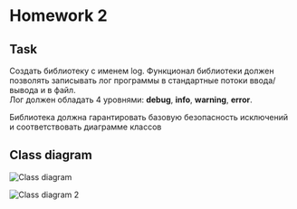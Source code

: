 # Homework 2

## Task

Создать библиотеку с именем log. Функционал библиотеки должен позволять записывать лог программы в стандартные потоки ввода/вывода и в файл.</br>
Лог должен обладать 4 уровнями: **debug**, **info**, **warning**, **error**.

Библиотека должна гарантировать базовую безопасность исключений и соответствовать диаграмме классов

## Class diagram

![Class diagram](/images/pic1.png)

![Class diagram 2](/images/pic2.png)
